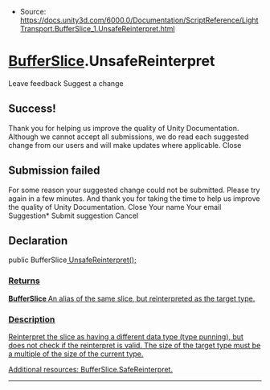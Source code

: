 * Source: https://docs.unity3d.com/6000.0/Documentation/ScriptReference/LightTransport.BufferSlice_1.UnsafeReinterpret.html

#  [BufferSlice<T0>](https://docs.unity3d.com/6000.0/Documentation/ScriptReference/LightTransport.BufferSlice_1.html).UnsafeReinterpret
Leave feedback
Suggest a change
## Success!
Thank you for helping us improve the quality of Unity Documentation. Although we cannot accept all submissions, we do read each suggested change from our users and will make updates where applicable.
Close
## Submission failed
For some reason your suggested change could not be submitted. Please <a>try again</a> in a few minutes. And thank you for taking the time to help us improve the quality of Unity Documentation.
Close
Your name Your email Suggestion* Submit suggestion
Cancel
## Declaration
public BufferSlice<U> UnsafeReinterpret(); 
### Returns
**BufferSlice <U>** An alias of the same slice, but reinterpreted as the target type. 
### Description
Reinterpret the slice as having a different data type (type punning), but does not check if the reinterpret is valid.
The size of the target type must be a multiple of the size of the current type.  
  
Additional resources: [BufferSlice<T0>.SafeReinterpret](https://docs.unity3d.com/6000.0/Documentation/ScriptReference/LightTransport.BufferSlice_1.SafeReinterpret.html).
* * *
